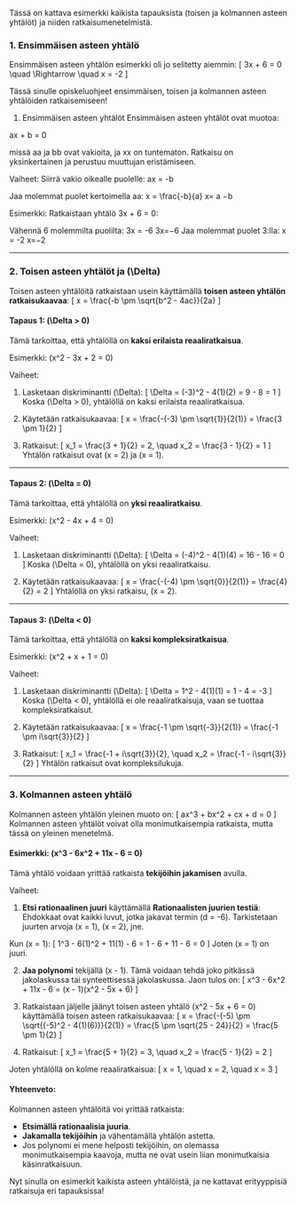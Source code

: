 Tässä on kattava esimerkki kaikista tapauksista (toisen ja kolmannen asteen yhtälöt) ja niiden ratkaisumenetelmistä.

### 1. **Ensimmäisen asteen yhtälö**

Ensimmäisen asteen yhtälön esimerkki oli jo selitetty aiemmin:
\[
3x + 6 = 0 \quad \Rightarrow \quad x = -2
\]

Tässä sinulle opiskeluohjeet ensimmäisen, toisen ja kolmannen asteen yhtälöiden ratkaisemiseen!

1. Ensimmäisen asteen yhtälöt
Ensimmäisen asteen yhtälöt ovat muotoa:

ax + b = 0

missä aa ja bb ovat vakioita, ja xx on tuntematon. 
Ratkaisu on yksinkertainen ja perustuu muuttujan eristämiseen.

Vaiheet:
Siirrä vakio oikealle puolelle:
ax = -b

Jaa molemmat puolet kertoimella aa:
x = \frac{-b}{a}
x= 
a
−b
​
 
Esimerkki:
Ratkaistaan yhtälö 3x + 6 = 0:

Vähennä 6 molemmilta puolilta:
3x = -6
3x=−6
Jaa molemmat puolet 3:lla:
x = -2
x=−2

---

### 2. **Toisen asteen yhtälöt ja \(\Delta\)**

Toisen asteen yhtälöitä ratkaistaan usein käyttämällä **toisen asteen yhtälön ratkaisukaavaa**:
\[
x = \frac{-b \pm \sqrt{b^2 - 4ac}}{2a}
\]

#### **Tapaus 1: \(\Delta > 0\)**
Tämä tarkoittaa, että yhtälöllä on **kaksi erilaista reaaliratkaisua**.

Esimerkki: \(x^2 - 3x + 2 = 0\)

Vaiheet:
1. Lasketaan diskriminantti \(\Delta\):
   \[
   \Delta = (-3)^2 - 4(1)(2) = 9 - 8 = 1
   \]
   Koska \(\Delta > 0\), yhtälöllä on kaksi erilaista reaaliratkaisua.
   
2. Käytetään ratkaisukaavaa:
   \[
   x = \frac{-(-3) \pm \sqrt{1}}{2(1)} = \frac{3 \pm 1}{2}
   \]

3. Ratkaisut:
   \[
   x_1 = \frac{3 + 1}{2} = 2, \quad x_2 = \frac{3 - 1}{2} = 1
   \]
   Yhtälön ratkaisut ovat \(x = 2\) ja \(x = 1\).

---

#### **Tapaus 2: \(\Delta = 0\)**
Tämä tarkoittaa, että yhtälöllä on **yksi reaaliratkaisu**.

Esimerkki: \(x^2 - 4x + 4 = 0\)

Vaiheet:
1. Lasketaan diskriminantti \(\Delta\):
   \[
   \Delta = (-4)^2 - 4(1)(4) = 16 - 16 = 0
   \]
   Koska \(\Delta = 0\), yhtälöllä on yksi reaaliratkaisu.
   
2. Käytetään ratkaisukaavaa:
   \[
   x = \frac{-(-4) \pm \sqrt{0}}{2(1)} = \frac{4}{2} = 2
   \]
   Yhtälöllä on yksi ratkaisu, \(x = 2\).

---

#### **Tapaus 3: \(\Delta < 0\)**
Tämä tarkoittaa, että yhtälöllä on **kaksi kompleksiratkaisua**.

Esimerkki: \(x^2 + x + 1 = 0\)

Vaiheet:
1. Lasketaan diskriminantti \(\Delta\):
   \[
   \Delta = 1^2 - 4(1)(1) = 1 - 4 = -3
   \]
   Koska \(\Delta < 0\), yhtälöllä ei ole reaaliratkaisuja, vaan se tuottaa kompleksiratkaisut.

2. Käytetään ratkaisukaavaa:
   \[
   x = \frac{-1 \pm \sqrt{-3}}{2(1)} = \frac{-1 \pm i\sqrt{3}}{2}
   \]

3. Ratkaisut:
   \[
   x_1 = \frac{-1 + i\sqrt{3}}{2}, \quad x_2 = \frac{-1 - i\sqrt{3}}{2}
   \]
   Yhtälön ratkaisut ovat kompleksilukuja.

---

### 3. **Kolmannen asteen yhtälö**

Kolmannen asteen yhtälön yleinen muoto on:
\[
ax^3 + bx^2 + cx + d = 0
\]
Kolmannen asteen yhtälöt voivat olla monimutkaisempia ratkaista, mutta tässä on yleinen menetelmä.

#### **Esimerkki: \(x^3 - 6x^2 + 11x - 6 = 0\)**

Tämä yhtälö voidaan yrittää ratkaista **tekijöihin jakamisen** avulla.

Vaiheet:
1. **Etsi rationaalinen juuri** käyttämällä **Rationaalisten juurien testiä**: Ehdokkaat ovat kaikki luvut, jotka jakavat termin \(d = -6\). Tarkistetaan juurten arvoja \(x = 1\), \(x = 2\), jne.

Kun \(x = 1\):
\[
1^3 - 6(1)^2 + 11(1) - 6 = 1 - 6 + 11 - 6 = 0
\]
Joten \(x = 1\) on juuri.

2. **Jaa polynomi** tekijällä \(x - 1\). Tämä voidaan tehdä joko pitkässä jakolaskussa tai synteettisessä jakolaskussa. Jaon tulos on:
\[
x^3 - 6x^2 + 11x - 6 = (x - 1)(x^2 - 5x + 6)
\]

3. Ratkaistaan jäljelle jäänyt toisen asteen yhtälö \(x^2 - 5x + 6 = 0\) käyttämällä toisen asteen ratkaisukaavaa:
   \[
   x = \frac{-(-5) \pm \sqrt{(-5)^2 - 4(1)(6)}}{2(1)} = \frac{5 \pm \sqrt{25 - 24}}{2} = \frac{5 \pm 1}{2}
   \]

4. Ratkaisut:
   \[
   x_1 = \frac{5 + 1}{2} = 3, \quad x_2 = \frac{5 - 1}{2} = 2
   \]

Joten yhtälöllä on kolme reaaliratkaisua:
\[
x = 1, \quad x = 2, \quad x = 3
\]

#### **Yhteenveto:**
Kolmannen asteen yhtälöitä voi yrittää ratkaista:
- **Etsimällä rationaalisia juuria**.
- **Jakamalla tekijöihin** ja vähentämällä yhtälön astetta.
- Jos polynomi ei mene helposti tekijöihin, on olemassa monimutkaisempia kaavoja, mutta ne ovat usein liian monimutkaisia käsinratkaisuun.

Nyt sinulla on esimerkit kaikista asteen yhtälöistä, ja ne kattavat erityyppisiä ratkaisuja eri tapauksissa!